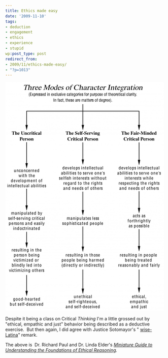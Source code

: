 ```yaml
---
title: Ethics made easy
date: '2009-11-10'
tags:
- deduction
- engagement
- ethics
- experience
- stupid
wp:post_type: post
redirect_from:
- 2009/11/ethics-made-easy/
- "?p=1013"
---
```


[ ![ethical-reasoning](/uploads/2009-11-10-Ethics-made-easy/ethical-reasoning-500x719.png "ethical-reasoning") ](/uploads/2009-11-10-Ethics-made-easy/ethical-reasoning.png)

Despite it being a class on Critical _Thinking_ I'm a little grossed out by "ethical, empathic and just" behavior being described as a deductive exercise.  But then again, I did agree with Justice Sotomayor's " [wise-Latina](http://www.cnn.com/2009/POLITICS/06/05/sotomayor.speeches/index.html)" remark.

The above is  Dr. Richard Paul and Dr. Linda Elder's _[Miniature Guide to Understanding the Foundations of Ethical Reasoning](www.criticalthinking.org/files/SAM-EthicalReasoning20051.pdf)._
